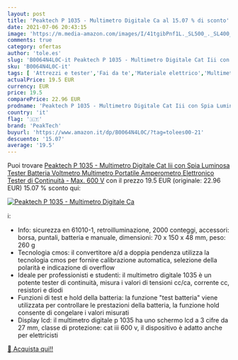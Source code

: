```yaml
---
layout: post
title: 'Peaktech P 1035 - Multimetro Digitale Ca al 15.07 % di sconto'
date: 2021-07-06 20:43:15
image: 'https://m.media-amazon.com/images/I/41tgibPnf1L._SL500_._SL400_.jpg'
comments: true
category: ofertas
author: 'tole.es'
slug: 'B0064N4L0C-it Peaktech P 1035 - Multimetro Digitale Cat Iii con Spia...'
sku: 'B0064N4L0C-it'
tags: [ 'Attrezzi e tester','Fai da te','Materiale elettrico','Multimetri','peaktech', ]
actualPrice: 19.5 EUR
currency: EUR
price: 19.5
comparePrice: 22.96 EUR
prodname: 'Peaktech P 1035 - Multimetro Digitale Cat Iii con Spia Luminosa  Tester Batteria  Voltmetro  Multimetro Portatile  Amperometro Elettronico  Tester di Continuità - Max. 600 V'
country: 'it'
flag: '🇮🇹'
brand: 'PeakTech'
buyurl: 'https://www.amazon.it/dp/B0064N4L0C/?tag=tolees00-21'
descuento: '15.07'
average: '19.5'
---
```


Puoi trovare [Peaktech P 1035 - Multimetro Digitale Cat Iii con Spia Luminosa  Tester Batteria  Voltmetro  Multimetro Portatile  Amperometro Elettronico  Tester di Continuità - Max. 600 V](https://www.amazon.it/dp/B0064N4L0C/?tag=tolees00-21) con il prezzo 19.5 EUR (originale: 22.96 EUR) 15.07 % sconto qui:

[![Peaktech P 1035 - Multimetro Digitale Ca](https://m.media-amazon.com/images/I/41tgibPnf1L._SL500_._SL400_.jpg)](https://www.amazon.it/dp/B0064N4L0C/?tag=tolees00-21)

ℹ️:

- Info: sicurezza en 61010-1, retroilluminazione, 2000 conteggi, accessori: borsa, puntali, batteria e manuale, dimensioni: 70 x 150 x 48 mm, peso: 260 g
- Tecnologia cmos: il convertitore a/d a doppia pendenza utilizza la tecnologia cmos per fornire calibrazione automatica, selezione della polarità e indicazione di overflow
- Ideale per professionisti e studenti: il multimetro digitale 1035 è un potente tester di continuità, misura i valori di tensioni cc/ca, corrente cc, resistori e diodi
- Funzioni di test e hold della batteria: la funzione "test batteria" viene utilizzata per controllare le prestazioni della batteria, la funzione hold consente di congelare i valori misurati
- Display lcd: il multimetro digitale p 1035 ha uno schermo lcd a 3 cifre da 27 mm, classe di protezione: cat iii 600 v, il dispositivo è adatto anche per elettricisti

[🛒 Acquista qui!!](https://www.amazon.it/dp/B0064N4L0C/?tag=tolees00-21)
